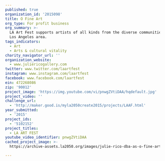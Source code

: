 ```yaml
---
published: true
organization_id: '2015098'
title: O Fine Art
org_type: For profit business
org_summary: >-
  LA Art Fest supports artists of all kinds from the diverse communities in the
  Los Angeles area.
tags_indicators:
  - Art
  - Arts & cultural vitality
charity_navigator_url: ''
organization_website:
  - www.juliericogallery.com
twitter: www.twitter.com/laartfest
instagram: www.instagram.com/laartfest
facebook: www.facebook.com/laartfest
ein: 472268086‏
zip: '90012'
project_image: 'https://img.youtube.com/vi/pnwgZVtiDAA/hqdefault.jpg'
project_video: ''
challenge_url:
  - 'http://maker.good.is/myla2050create2015/projects/LAAF.html'
year_submitted:
  - '2015'
project_ids:
  - '5102152'
project_titles:
  - LA ART FEST
youtube_video_identifier: pnwgZVtiDAA
cached_project_image: >-
  https://archive-assets.la2050.org/images/julie-rico-dba-as-o-fine-art/img.youtube.com/vi/pnwgZVtiDAA/hqdefault.jpg

---
```

